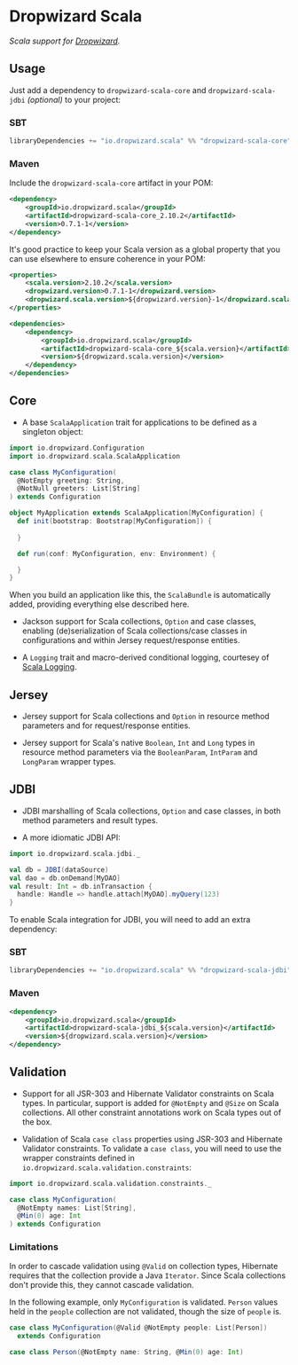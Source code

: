 Dropwizard Scala
================

*Scala support for [Dropwizard](http://dropwizard.io).*

Usage
-----

Just add a dependency to `dropwizard-scala-core` and `dropwizard-scala-jdbi` _(optional)_ to your project:

### SBT

```scala
libraryDependencies += "io.dropwizard.scala" %% "dropwizard-scala-core" % "0.7.1-1"
```

### Maven

Include the `dropwizard-scala-core` artifact in your POM:

```xml
<dependency>
    <groupId>io.dropwizard.scala</groupId>
    <artifactId>dropwizard-scala-core_2.10.2</artifactId>
    <version>0.7.1-1</version>
</dependency>
```

It's good practice to keep your Scala version as a global property that you
can use elsewhere to ensure coherence in your POM:

```xml
<properties>
    <scala.version>2.10.2</scala.version>
    <dropwizard.version>0.7.1-1</dropwizard.version>
    <dropwizard.scala.version>${dropwizard.version}-1</dropwizard.scala.version>
</properties>

<dependencies>
    <dependency>
        <groupId>io.dropwizard.scala</groupId>
        <artifactId>dropwizard-scala-core_${scala.version}</artifactId>
        <version>${dropwizard.scala.version}</version>
    </dependency>
</dependencies>
``` 

Core
----

  * A base `ScalaApplication` trait for applications to be defined as
    a singleton object:

  ```scala
  import io.dropwizard.Configuration
  import io.dropwizard.scala.ScalaApplication
  
  case class MyConfiguration(
    @NotEmpty greeting: String, 
    @NotNull greeters: List[String]
  ) extends Configuration

  object MyApplication extends ScalaApplication[MyConfiguration] {
    def init(bootstrap: Bootstrap[MyConfiguration]) {
      
    }

    def run(conf: MyConfiguration, env: Environment) {

    }
  }
  ```
  
  When you build an application like this, the `ScalaBundle` is automatically
  added, providing everything else described here.

  * Jackson support for Scala collections, `Option` and case classes, 
    enabling (de)serialization of Scala collections/case classes in 
    configurations and within Jersey request/response entities.

  * A `Logging` trait and macro-derived conditional logging, courtesey of 
    [Scala Logging](https://github.com/typesafehub/scala-logging).

Jersey
------

  * Jersey support for Scala collections and `Option` in resource method 
    parameters and for request/response entities.

  * Jersey support for Scala's native `Boolean`, `Int` and `Long` types 
    in resource method parameters via the `BooleanParam`, `IntParam` and 
    `LongParam` wrapper types.

JDBI
----

  * JDBI marshalling of Scala collections, `Option` and case classes, 
    in both method parameters and result types.

  * A more idiomatic JDBI API:

  ```scala
  import io.dropwizard.scala.jdbi._
  
  val db = JDBI(dataSource)
  val dao = db.onDemand[MyDAO]
  val result: Int = db.inTransaction {
    handle: Handle => handle.attach[MyDAO].myQuery(123)
  }
  ```

To enable Scala integration for JDBI, you will need to add an extra dependency:

### SBT

```scala
libraryDependencies += "io.dropwizard.scala" %% "dropwizard-scala-jdbi" % "0.7.1-1"
```

### Maven

```xml
<dependency>
    <groupId>io.dropwizard.scala</groupId>
    <artifactId>dropwizard-scala-jdbi_${scala.version}</artifactId>
    <version>${dropwizard.scala.version}</version>
</dependency>
```

Validation
----------

  * Support for all JSR-303 and Hibernate Validator constraints on Scala types.
    In particular, support is added for `@NotEmpty` and `@Size` on Scala 
    collections. All other constraint annotations work on Scala types out of 
    the box.

  * Validation of Scala `case class` properties using JSR-303 and Hibernate 
    Validator constraints. To validate a `case class`, you will need to use the
    wrapper constraints defined in `io.dropwizard.scala.validation.constraints`:
    
  ```scala
  import io.dropwizard.scala.validation.constraints._
  
  case class MyConfiguration(
    @NotEmpty names: List[String], 
    @Min(0) age: Int
  ) extends Configuration
  ```

### Limitations

In order to cascade validation using `@Valid` on collection types, Hibernate 
requires that the collection provide a Java `Iterator`. Since Scala collections
don't provide this, they cannot cascade validation.

In the following example, only `MyConfiguration` is validated. `Person` values
held in the `people` collection are not validated, though the size of `people` 
is.

```scala
case class MyConfiguration(@Valid @NotEmpty people: List[Person]) 
  extends Configuration

case class Person(@NotEmpty name: String, @Min(0) age: Int)
```

